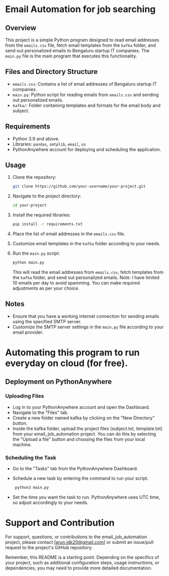 # Email Automation for job searching

## Overview

This project is a simple Python program designed to read email addresses from the `emails.csv` file, fetch email templates from the `kafka` folder, and send out personalized emails to Bengaluru startup IT companies. The `main.py` file is the main program that executes this functionality.

## Files and Directory Structure

- `emails.csv`: Contains a list of email addresses of Bengaluru startup IT companies.
- `main.py`: Python script for reading emails from `emails.csv` and sending out personalized emails.
- `kafka/`: Folder containing templates and formats for the email body and subject.

## Requirements

- Python 3.9 and above.
- Libraries: `pandas`, `smtplib`, `email`, `os`
- PythonAnywhere account for deploying and scheduling the application.

## Usage

1. Clone the repository:

   ```bash
   git clone https://github.com/your-username/your-project.git
   ```

2. Navigate to the project directory:

   ```bash
   cd your-project
   ```

3. Install the required libraries:

   ```bash
   pip install -r requirements.txt
   ```

4. Place the list of email addresses in the `emails.csv` file.

5. Customize email templates in the `kafka` folder according to your needs.

6. Run the `main.py` script:

   ```bash
   python main.py
   ```

   This will read the email addresses from `emails.csv`, fetch templates from the `kafka` folder, and send out personalized emails.
   Note: I have limited 10 emails per day to avoid spamming. You can make required adjustments as per your choice.

## Notes

- Ensure that you have a working internet connection for sending emails using the specified SMTP server.
- Customize the SMTP server settings in the `main.py` file according to your email provider.

# Automating this program to run everyday on cloud (for free).

## Deployment on PythonAnywhere
### Uploading Files
- Log in to your PythonAnywhere account and open the Dashboard.
- Navigate to the "Files" tab.
- Create a new folder named kafka by clicking on the "New Directory" button.
- Inside the kafka folder, upload the project files (subject.txt, template.txt) from your email_job_automation project. You can do this by selecting the "Upload a file" button and choosing the files from your local machine.

### Scheduling the Task
- Go to the "Tasks" tab from the PythonAnywhere Dashboard.
- Schedule a new task by entering the command to run your script. 

  ```bash
   python3 main.py
   ```

- Set the time you want the task to run. PythonAnywhere uses UTC time, so adjust accordingly to your needs.

# Support and Contribution
For support, questions, or contributions to the email_job_automation project, please contact [arun.idk20@gmail.com] or submit an issue/pull request to the project's GitHub repository.

Remember, this README is a starting point. Depending on the specifics of your project, such as additional configuration steps, usage instructions, or dependencies, you may need to provide more detailed documentation.






